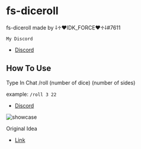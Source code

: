 # fs-diceroll

fs-diceroll made by ⸸♱♥IDK_FORCE♥♱⸸#7611

```My Discord```
- [Discord](https://discord.gg/UFng7DWnWP)

## How To Use
Type In Chat /roll (number of dice) (number of sides)

example: ```/roll 3 22```

- [Discord](https://discord.gg/6kJ5ubDEWE)

![showcase](https://media.discordapp.net/attachments/1021700112776437760/1023230294104490046/unknown.png)

Original Idea
- [Link](https://github.com/SpecialStos/RollDice)
